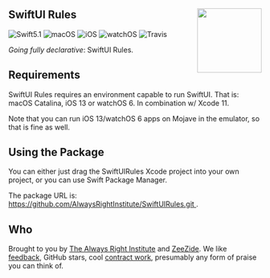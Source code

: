 <h2>SwiftUI Rules
  <img src="https://zeezide.com/img/SwiftUIRules/SwiftUIRulesIcon.svg"
       align="right" width="128" height="128" />
</h2>

![Swift5.1](https://img.shields.io/badge/swift-5.1-blue.svg)
![macOS](https://img.shields.io/badge/os-macOS-green.svg?style=flat)
![iOS](https://img.shields.io/badge/os-iOS-green.svg?style=flat)
![watchOS](https://img.shields.io/badge/os-watchOS-green.svg?style=flat)
![Travis](https://api.travis-ci.org/AlwaysRightInstitute/SwiftUIRules.svg?branch=master&style=flat)

_Going fully declarative_: SwiftUI Rules.

## Requirements

SwiftUI Rules requires an environment capable to run SwiftUI.
That is: macOS Catalina, iOS 13 or watchOS 6.
In combination w/ Xcode 11.

Note that you can run iOS 13/watchOS 6 apps on Mojave in the emulator,
so that is fine as well.

## Using the Package

You can either just drag the SwiftUIRules Xcode project into your own
project,
or you can use Swift Package Manager.

The package URL is:
[https://github.com/AlwaysRightInstitute/SwiftUIRules.git
](https://github.com/AlwaysRightInstitute/SwiftUIRules.git).


## Who

Brought to you by
[The Always Right Institute](http://www.alwaysrightinstitute.com)
and
[ZeeZide](http://zeezide.de).
We like
[feedback](https://twitter.com/ar_institute),
GitHub stars,
cool [contract work](http://zeezide.com/en/services/services.html),
presumably any form of praise you can think of.
